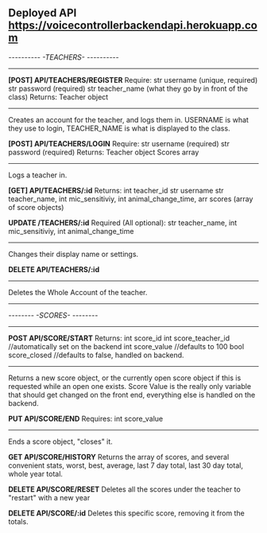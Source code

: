 ## Deployed API https://voicecontrollerbackendapi.herokuapp.com

*----------*
*-TEACHERS-*
*----------*
************
**[POST] API/TEACHERS/REGISTER**
Require:
str username (unique, required)
str password (required)
str teacher_name (what they go by in front of the class)
Returns:
Teacher object
***
Creates an account for the teacher, and logs them in.
USERNAME is what they use to login, TEACHER_NAME is what is displayed to the class.

**[POST] API/TEACHERS/LOGIN**
Require:
str username (required)
str password (required)
Returns:
Teacher object
Scores array
***
Logs a teacher in.

**[GET] API/TEACHERS/:id**
Returns:
int teacher_id
str username
str teacher_name,
int mic_sensitiviy,
int animal_change_time,
arr scores (array of score objects)

**UPDATE /TEACHERS/:id**
Required (All optional):
str teacher_name,
int mic_sensitiviy,
int animal_change_time
***
Changes their display name or settings.

**DELETE API/TEACHERS/:id**
***
Deletes the Whole Account of the teacher.

*******************************************************************************

*--------*
*-SCORES-*
*--------*
**********
**POST API/SCORE/START**
Returns:
int score_id
int score_teacher_id //automatically set on the backend
int score_value //defaults to 100
bool score_closed //defaults to false, handled on backend.
***
Returns a new score object, or the currently open score object if this is requested while an open one exists.
Score Value is the really only variable that should get changed on the front end, everything else is handled on the backend.

**PUT API/SCORE/END**
Requires:
int score_value
***
Ends a score object, "closes" it.

**GET API/SCORE/HISTORY**
Returns the array of scores, and several convenient stats, worst, best, average, last 7 day total, last 30 day total, whole year total.

**DELETE API/SCORE/RESET**
Deletes all the scores under the teacher to "restart" with a new year

**DELETE API/SCORE/:id**
Deletes this specific score, removing it from the totals.
